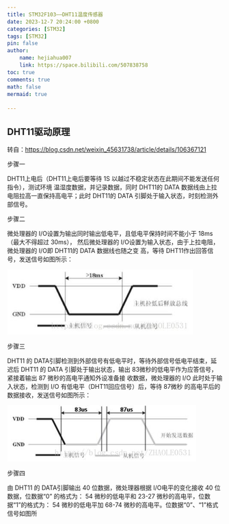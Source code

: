 ```yaml
---
title: STM32F103——DHT11温度传感器
date: 2023-12-7 20:24:00 +0800
categories: [STM32]
tags: [STM32]
pin: false
author: 
    name: hejiahua007
    link: https://space.bilibili.com/507838758
toc: true
comments: true
math: false
mermaid: true

---
```


## DHT11驱动原理

转自：https://blog.csdn.net/weixin_45631738/article/details/106367121

步骤一

DHT11上电后（DHT11上电后要等待 1S 以越过不稳定状态在此期间不能发送任何指令），测试环境 温湿度数据，并记录数据，同时 DHT11的 DATA 数据线由上拉电阻拉高一直保持高电平；此时 DHT11的 DATA 引脚处于输入状态，时刻检测外部信号。

步骤二

微处理器的 I/O设置为输出同时输出低电平，且低电平保持时间不能小于 18ms（最大不得超过 30ms）， 然后微处理器的 I/O设置为输入状态，由于上拉电阻，微处理器的 I/O即 DHT11的 DATA 数据线也随之变 高，等待 DHT11作出回答信号，发送信号如图所示：

![image](/assets/blog_res/2023-12-7-stm32f103_wenduchuanganqi/image.png)

步骤三

DHT11 的 DATA引脚检测到外部信号有低电平时，等待外部信号低电平结束，延迟后 DHT11 的 DATA 引脚处于输出状态，输出 83微秒的低电平作为应答信号，紧接着输出 87 微秒的高电平通知外设准备接 收数据，微处理器的 I/O 此时处于输入状态，检测到 I/O 有低电平（DHT11回应信号）后，等待 87微秒 的高电平后的数据接收，发送信号如图所示：

![image-1](/assets/blog_res/2023-12-7-stm32f103_wenduchuanganqi/image-1.png)

步骤四

由 DHT11 的 DATA引脚输出 40 位数据，微处理器根据 I/O电平的变化接收 40 位数据，位数据“0” 的格式为： 54 微秒的低电平和 23-27 微秒的高电平，位数据“1”的格式为： 54 微秒的低电平加 68-74 微秒的高电平。位数据“0”、“1”格式信号如图所













































































































